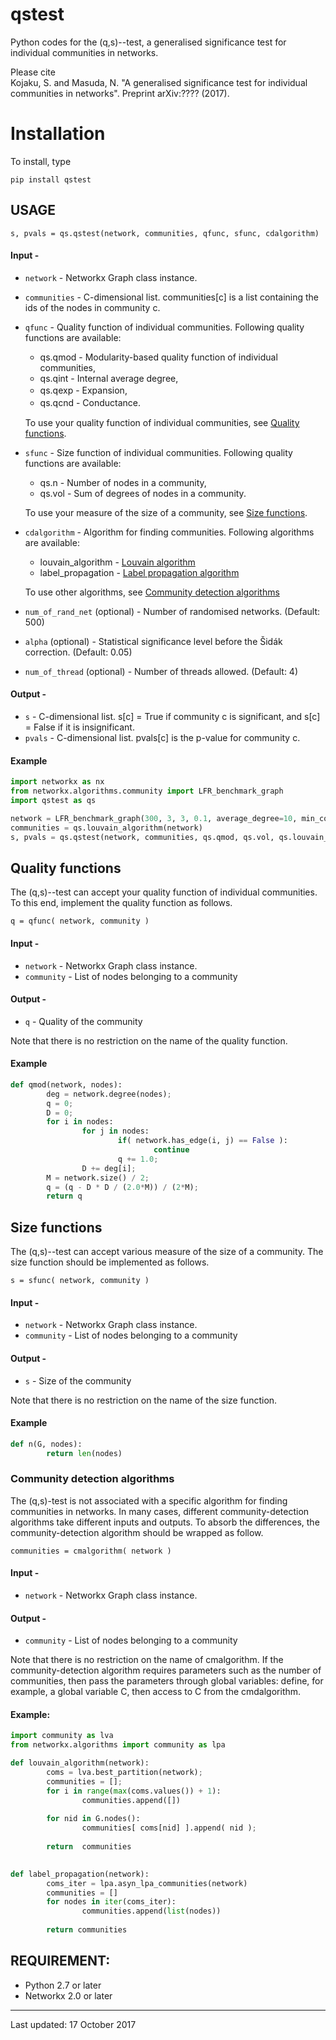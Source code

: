 # qstest
Python codes for the (q,s)--test, a generalised significance test for individual communities in networks. 

Please cite  
Kojaku, S. and Masuda, N. "A generalised significance test for individual communities in networks". Preprint arXiv:???? (2017).

# Installation
  To install, type
    
    pip install qstest
  
## USAGE
 
    s, pvals = qs.qstest(network, communities, qfunc, sfunc, cdalgorithm)
 
#### Input -  
* `network` - Networkx Graph class instance.
* `communities` - C-dimensional list. communities[c] is a list containing the ids of the nodes in community c.
* `qfunc` - Quality function of individual communities. Following quality functions are available:
    * qs.qmod - Modularity-based quality function of individual communities, 
    * qs.qint - Internal average degree, 
    * qs.qexp - Expansion,　　
    * qs.qcnd - Conductance.　

  To use your quality function of individual communities, see [Quality functions](#quality-functions).

 * `sfunc`  - Size function of individual communities. Following quality functions are available:
    * qs.n - Number of nodes in a community, 
    * qs.vol - Sum of degrees of nodes in a community.
    
    To use your measure of the size of a community, see [Size functions](#size-functions).
   
 * `cdalgorithm` - Algorithm for finding communities. Following algorithms are available:
    * louvain_algorithm - [Louvain algorithm](http://perso.crans.org/aynaud/communities/index.html) 
    * label_propagation - [Label propagation algorithm](https://networkx.github.io/documentation/stable/reference/algorithms/generated/networkx.algorithms.community.asyn_lpa.asyn_lpa_communities.html#networkx.algorithms.community.asyn_lpa.asyn_lpa_communities)

    To use other algorithms, see [Community detection algorithms](#community_detection_algorithms) 
 
 * `num_of_rand_net` (optional)  - Number of randomised networks. (Default: 500)
 * `alpha` (optional)  - Statistical significance level before the Šidák correction. (Default: 0.05)
 * `num_of_thread` (optional) - Number of threads allowed. (Default: 4)
  
#### Output -   
 * `s` - C-dimensional list. s[c] = True if community c is significant, and s[c] = False if it is insignificant. 
 * `pvals` - C-dimensional list. pvals[c] is the p-value for community c. 

#### Example
```python
import networkx as nx
from networkx.algorithms.community import LFR_benchmark_graph
import qstest as qs

network = LFR_benchmark_graph(300, 3, 3, 0.1, average_degree=10, min_community = 50, seed = 1)
communities = qs.louvain_algorithm(network)
s, pvals = qs.qstest(network, communities, qs.qmod, qs.vol, qs.louvain_algorithm, num_of_thread = 1)
```

## Quality functions
The (q,s)--test can accept your quality function of individual communities. To this end, implement the quality function as follows.

    q = qfunc( network, community )
    
#### Input -
 * `network` - Networkx Graph class instance. 
 * `community` - List of nodes belonging to a community

#### Output -
  * `q` - Quality of the community
  
Note that there is no restriction on the name of the quality function.

#### Example
```python
def qmod(network, nodes):
        deg = network.degree(nodes);
        q = 0;
        D = 0;
        for i in nodes:
                for j in nodes:
                        if( network.has_edge(i, j) == False ):
                                continue
                        q += 1.0;
                D += deg[i];
        M = network.size() / 2;
        q = (q - D * D / (2.0*M)) / (2*M);
        return q
```

## Size functions
The (q,s)--test can accept various measure of the size of a community. The size function should be implemented as follows.

    s = sfunc( network, community )
    
#### Input -
 * `network` - Networkx Graph class instance. 
 * `community` - List of nodes belonging to a community

#### Output - 
  * `s` - Size of the community
  
Note that there is no restriction on the name of the size function.

#### Example
```python
def n(G, nodes):
        return len(nodes)
```

### Community detection algorithms
The (q,s)-test is not associated with a specific algorithm for finding communities in networks. In many cases, different community-detection algorithms take different inputs and outputs. To absorb the differences, the community-detection algorithm should be wrapped as follow.

    communities = cmalgorithm( network )
    
#### Input -
 * `network` - Networkx Graph class instance. 

#### Output - 
 * `community` - List of nodes belonging to a community
  
Note that there is no restriction on the name of cmalgorithm. If the community-detection algorithm requires parameters such as the number of communities, then pass the parameters through global variables: define, for example, a global variable C, then access to C from the cmdalgorithm.

#### Example:

```python
import community as lva
from networkx.algorithms import community as lpa

def louvain_algorithm(network):
        coms = lva.best_partition(network);
        communities = [];
        for i in range(max(coms.values()) + 1):
                communities.append([])
        
        for nid in G.nodes():
                communities[ coms[nid] ].append( nid );
        
        return  communities

        
def label_propagation(network):
        coms_iter = lpa.asyn_lpa_communities(network)
        communities = []
        for nodes in iter(coms_iter):
                communities.append(list(nodes))
                        
        return communities      
```

## REQUIREMENT: 
* Python 2.7 or later
* Networkx 2.0 or later
--- 
Last updated: 17 October 2017


